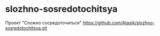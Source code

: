 # slozhno-sosredotochitsya
Проект "Сложно сосредоточиться"
https://github.com/Atasik/slozhno-sosredotochitsya.git